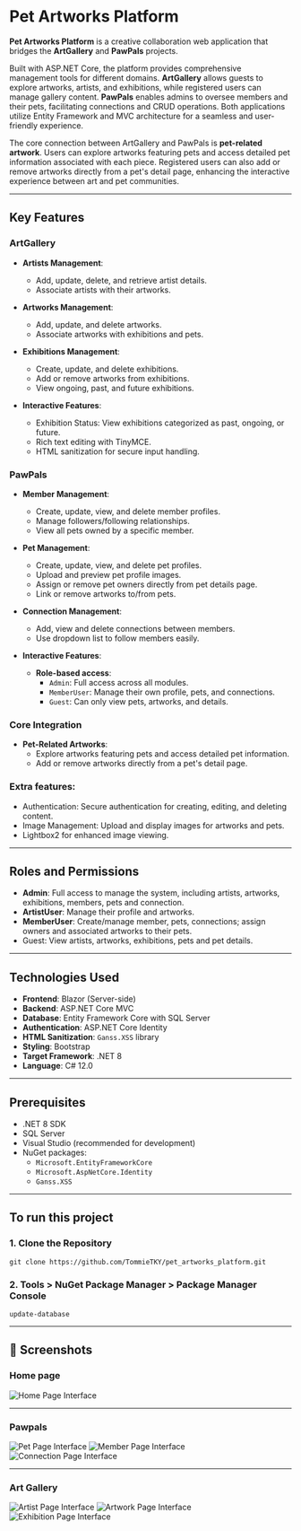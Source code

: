 # Pet Artworks Platform

**Pet Artworks Platform** is a creative collaboration web application that bridges the **ArtGallery** and **PawPals** projects.

Built with ASP.NET Core, the platform provides comprehensive management tools for different domains.
**ArtGallery** allows guests to explore artworks, artists, and exhibitions, while registered users can manage gallery content.
**PawPals** enables admins to oversee members and their pets, facilitating connections and CRUD operations. Both applications utilize Entity Framework and MVC architecture for a seamless and user-friendly experience.

The core connection between ArtGallery and PawPals is **pet-related artwork**. Users can explore artworks featuring pets and access detailed pet information associated with each piece. Registered users can also add or remove artworks directly from a pet's detail page, enhancing the interactive experience between art and pet communities.

---

## Key Features

### ArtGallery

- **Artists Management**:

  - Add, update, delete, and retrieve artist details.
  - Associate artists with their artworks.

- **Artworks Management**:

  - Add, update, and delete artworks.
  - Associate artworks with exhibitions and pets.

- **Exhibitions Management**:

  - Create, update, and delete exhibitions.
  - Add or remove artworks from exhibitions.
  - View ongoing, past, and future exhibitions.

- **Interactive Features**:

  - Exhibition Status: View exhibitions categorized as past, ongoing, or future.
  - Rich text editing with TinyMCE.
  - HTML sanitization for secure input handling.

### PawPals

- **Member Management**:

  - Create, update, view, and delete member profiles.
  - Manage followers/following relationships.
  - View all pets owned by a specific member.

- **Pet Management**:

  - Create, update, view, and delete pet profiles.
  - Upload and preview pet profile images.
  - Assign or remove pet owners directly from pet details page.
  - Link or remove artworks to/from pets.

- **Connection Management**:

  - Add, view and delete connections between members.
  - Use dropdown list to follow members easily.

- **Interactive Features**:

  - **Role-based access**:
    - `Admin`: Full access across all modules.
    - `MemberUser`: Manage their own profile, pets, and connections.
    - `Guest`: Can only view pets, artworks, and details.

### Core Integration

- **Pet-Related Artworks**:
  - Explore artworks featuring pets and access detailed pet information.
  - Add or remove artworks directly from a pet's detail page.

### Extra features:

- Authentication: Secure authentication for creating, editing, and deleting content.
- Image Management: Upload and display images for artworks and pets.
- Lightbox2 for enhanced image viewing.

---

## Roles and Permissions

- **Admin**: Full access to manage the system, including artists, artworks, exhibitions, members, pets and connection.
- **ArtistUser**: Manage their profile and artworks.
- **MemberUser**: Create/manage member, pets, connections; assign owners and associated artworks to their pets.
- Guest: View artists, artworks, exhibitions, pets and pet details.

---

## Technologies Used

- **Frontend**: Blazor (Server-side)
- **Backend**: ASP.NET Core MVC
- **Database**: Entity Framework Core with SQL Server
- **Authentication**: ASP.NET Core Identity
- **HTML Sanitization**: `Ganss.XSS` library
- **Styling**: Bootstrap
- **Target Framework**: .NET 8
- **Language**: C# 12.0

---

## Prerequisites

- .NET 8 SDK
- SQL Server
- Visual Studio (recommended for development)
- NuGet packages:
  - `Microsoft.EntityFrameworkCore`
  - `Microsoft.AspNetCore.Identity`
  - `Ganss.XSS`

---

## To run this project

### 1. Clone the Repository

`git clone https://github.com/TommieTKY/pet_artworks_platform.git`

### 2. Tools > NuGet Package Manager > Package Manager Console

`update-database`

---

## 📸 Screenshots

### Home page

![Home Page Interface](/image/home.jpeg)

---

### Pawpals

![Pet Page Interface](/image/pet.jpeg)
![Member Page Interface](/image/member.jpeg)
![Connection Page Interface](/image/connection.jpeg)

---

### Art Gallery

![Artist Page Interface](/image/artist.jpeg)
![Artwork Page Interface](/image/artwork.jpeg)
![Exhibition Page Interface](/image/exhibition.jpeg)
